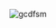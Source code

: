 ![gcdfsm](https://github.com/subpar557/VHDL_Assignment/assets/159637302/f86812b9-9b7f-42c0-bfa8-d54cfe384206)
